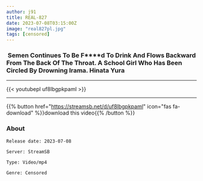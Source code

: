 ```yaml
---
author: j91
title: REAL-827
date: 2023-07-08T03:15:00Z
image: "real827pl.jpg"
tags: [censored]
---
```


###  Semen Continues To Be F****d To Drink And Flows Backward From The Back Of The Throat. A School Girl Who Has Been Circled By Drowning Irama. Hinata Yura
___

{{< youtubepl uf8lbgpkpaml >}}
___

{{% button href="https://streamsb.net/d/uf8lbgpkpaml" icon="fas fa-download" %}}download this video{{% /button %}}
### About

`Release date: 2023-07-08`

`Server: StreamSB`

`Type: Video/mp4`

`Genre:	Censored`